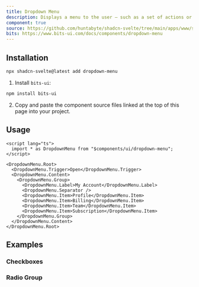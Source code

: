 ```yaml
---
title: Dropdown Menu
description: Displays a menu to the user — such as a set of actions or functions — triggered by a button.
component: true
source: https://github.com/huntabyte/shadcn-svelte/tree/main/apps/www/src/lib/registry/default/ui/dropdown-menu
bits: https://www.bits-ui.com/docs/components/dropdown-menu
---
```


<script>
    import { ComponentPreview, ManualInstall } from '$lib/components/feedreader'
</script>

<ComponentPreview name="dropdown-menu-demo">

<div />

</ComponentPreview>

## Installation

```bash
npx shadcn-svelte@latest add dropdown-menu
```

<ManualInstall>

1. Install `bits-ui`:

```bash
npm install bits-ui
```

2. Copy and paste the component source files linked at the top of this page into your project.

</ManualInstall>

## Usage

```svelte
<script lang="ts">
  import * as DropdownMenu from "$components/ui/dropdown-menu";
</script>

<DropdownMenu.Root>
  <DropdownMenu.Trigger>Open</DropdownMenu.Trigger>
  <DropdownMenu.Content>
    <DropdownMenu.Group>
      <DropdownMenu.Label>My Account</DropdownMenu.Label>
      <DropdownMenu.Separator />
      <DropdownMenu.Item>Profile</DropdownMenu.Item>
      <DropdownMenu.Item>Billing</DropdownMenu.Item>
      <DropdownMenu.Item>Team</DropdownMenu.Item>
      <DropdownMenu.Item>Subscription</DropdownMenu.Item>
    </DropdownMenu.Group>
  </DropdownMenu.Content>
</DropdownMenu.Root>
```

## Examples

### Checkboxes

<ComponentPreview name="dropdown-menu-checkboxes">

<div />

</ComponentPreview>

### Radio Group

<ComponentPreview name="dropdown-menu-radio-group">

<div />

</ComponentPreview>

